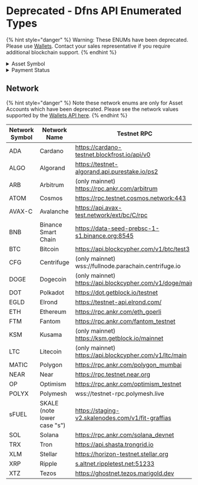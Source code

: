 # Deprecated - Dfns API Enumerated Types

{% hint style="danger" %}
Warning: These ENUMs have been deprecated.  Please use [Wallets](../../wallets/).  Contact your sales representative if you require additional blockchain support. &#x20;
{% endhint %}

<details>

<summary>Asset Symbol</summary>

Dfns supports over 9000 cryptocurrencies and ERC20 fungible asset types - far too many to list here! Please refer to [this Github link](../../../AssetTickers.csv) for an up-to-date list of supported values.  Use the strings under the `Routing` column header when sending requests to APIs that require an asset symbol in the following format:&#x20;

&#x20;\<SYMBOL>\[.\<NETWORK>]

</details>

<details>

<summary>Payment Status</summary>

* `Initiated` - Payment just got created, policies are being executed
* `Approved` - Payment is approved to be executed, it will soon be broadcasted
* `Rejected` - Payment was rejected by policy engine
* `Executed` - Payment is executed and fed to a blockchain node
* `Failed` - There was an error during broadcasting of the payment
* `Confirmed` - Payment is considered Confirmed when it's part of a given block and contains block information

</details>

## Network

{% hint style="danger" %}
Note these network enums are only for Asset Accounts which have been deprecated.  Please see the network values supported by the [Wallets API here](../../wallets/create-wallet.md).
{% endhint %}

<table><thead><tr><th width="130">Network Symbol</th><th width="249.33333333333331">Network Name</th><th>Testnet RPC </th></tr></thead><tbody><tr><td>ADA</td><td>Cardano </td><td><a href="https://cardano-testnet.blockfrost.io/api/v0">https://cardano-testnet.blockfrost.io/api/v0</a></td></tr><tr><td>ALGO</td><td>Algorand </td><td><a href="https://testnet-algorand.api.purestake.io/ps2">https://testnet-algorand.api.purestake.io/ps2</a></td></tr><tr><td>ARB</td><td>Arbitrum </td><td>(only mainnet) <a href="https://rpc.ankr.com/arbitrum">https://rpc.ankr.com/arbitrum</a></td></tr><tr><td>ATOM</td><td>Cosmos </td><td><a href="https://rpc.testnet.cosmos.network">https://rpc.testnet.cosmos.network:443</a></td></tr><tr><td>AVAX-C</td><td>Avalanche</td><td><a href="https://api.avax-test.network/ext/bc/C/rpc">https://api.avax-test.network/ext/bc/C/rpc</a></td></tr><tr><td>BNB</td><td>Binance Smart Chain</td><td><a href="https://data-seed-prebsc-1-s1.binance.org:8545">https://data-seed-prebsc-1-s1.binance.org:8545</a></td></tr><tr><td>BTC</td><td>Bitcoin</td><td><a href="https://api.blockcypher.com/v1/btc/test3">https://api.blockcypher.com/v1/btc/test3</a></td></tr><tr><td>CFG</td><td>Centrifuge</td><td>(only mainnet) wss://fullnode.parachain.centrifuge.io</td></tr><tr><td>DOGE</td><td>Dogecoin</td><td>(only mainnet) <a href="https://api.blockcypher.com/v1/doge/main">https://api.blockcypher.com/v1/doge/main</a></td></tr><tr><td>DOT</td><td>Polkadot </td><td><a href="https://dot.getblock.io/testnet">https://dot.getblock.io/testnet</a></td></tr><tr><td>EGLD</td><td>Elrond</td><td><a href="https://testnet-api.elrond.com/">https://testnet-api.elrond.com/</a></td></tr><tr><td>ETH</td><td>Ethereum</td><td><a href="https://rpc.ankr.com/eth_goerli">https://rpc.ankr.com/eth_goerli</a></td></tr><tr><td>FTM</td><td>Fantom</td><td><a href="https://rpc.ankr.com/fantom_testnet">https://rpc.ankr.com/fantom_testnet</a></td></tr><tr><td>KSM</td><td>Kusama </td><td>(only mainnet) <a href="https://ksm.getblock.io/mainnet">https://ksm.getblock.io/mainnet</a></td></tr><tr><td>LTC</td><td>Litecoin</td><td>(only mainnet) <a href="https://api.blockcypher.com/v1/ltc/main">https://api.blockcypher.com/v1/ltc/main</a></td></tr><tr><td>MATIC</td><td>Polygon</td><td><a href="https://rpc.ankr.com/polygon_mumbai">https://rpc.ankr.com/polygon_mumbai</a></td></tr><tr><td>NEAR</td><td>Near </td><td><a href="https://rpc.testnet.near.org">https://rpc.testnet.near.org</a></td></tr><tr><td>OP</td><td>Optimism</td><td><a href="https://rpc.ankr.com/optimism_testnet">https://rpc.ankr.com/optimism_testnet</a></td></tr><tr><td>POLYX</td><td>Polymesh</td><td>wss://testnet-rpc.polymesh.live</td></tr><tr><td>sFUEL</td><td>SKALE (note lower case "s")</td><td><a href="https://staging-v2.skalenodes.com/v1/fit-graffias">https://staging-v2.skalenodes.com/v1/fit-graffias</a></td></tr><tr><td>SOL</td><td>Solana</td><td><a href="https://rpc.ankr.com/solana_devnet">https://rpc.ankr.com/solana_devnet</a></td></tr><tr><td>TRX</td><td>Tron</td><td><a href="https://api.shasta.trongrid.io">https://api.shasta.trongrid.io</a></td></tr><tr><td>XLM</td><td>Stellar </td><td><a href="https://horizon-testnet.stellar.org">https://horizon-testnet.stellar.org</a></td></tr><tr><td>XRP</td><td>Ripple</td><td><a href="http://s.altnet.rippletest.net:51233">s.altnet.rippletest.net:51233</a></td></tr><tr><td>XTZ</td><td>Tezos</td><td><a href="https://ghostnet.tezos.marigold.dev">https://ghostnet.tezos.marigold.dev</a></td></tr></tbody></table>

